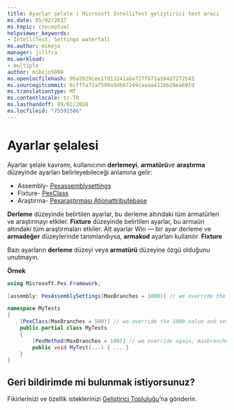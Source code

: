 ```yaml
---
title: Ayarlar şelale | Microsoft IntelliTest geliştirici test aracı
ms.date: 05/02/2017
ms.topic: conceptual
helpviewer_keywords:
- IntelliTest, Settings waterfall
ms.author: mikejo
manager: jillfra
ms.workload:
- multiple
author: mikejo5000
ms.openlocfilehash: 95a2029cee1fd13241aba727f671a164d7272543
ms.sourcegitcommit: 6cfffa72af599a9d667249caaaa411bb28ea69fd
ms.translationtype: MT
ms.contentlocale: tr-TR
ms.lasthandoff: 09/02/2020
ms.locfileid: "75591586"
---
```

# <a name="settings-waterfall"></a>Ayarlar şelalesi

Ayarlar şelale kavramı, kullanıcının **derlemeyi**, **armatürü**ve **araştırma** düzeyinde ayarları belirleyebileceği anlamına gelir:

* Assembly- [Pexassemblysettings](attribute-glossary.md#pexassemblysettings)
* Fixture- [PexClass](attribute-glossary.md#pexclass)
* Araştırma- [Pexaraştırması Ationattributebase](attribute-glossary.md#pexexplorationattributebase)

**Derleme** düzeyinde belirtilen ayarlar, bu derleme altındaki tüm armatürleri ve araştırmayı etkiler. **Fixture** düzeyinde belirtilen ayarlar, bu armaün altındaki tüm araştırmaları etkiler. Alt ayarlar Win &mdash; bir ayar derleme ve **armadeğer** düzeylerinde tanımlandıysa, **armakod** ayarları kullanılır. **Fixture**

Bazı ayarların **derleme** düzeyi veya **armatürü** düzeyine özgü olduğunu unutmayın.

**Örnek**

```csharp
using Microsoft.Pex.Framework;

[assembly: PexAssemblySettings(MaxBranches = 1000)] // we override the default value of maxbranches

namespace MyTests
{
    [PexClass(MaxBranches = 500)] // we override the 1000 value and set maxbranches to 500
    public partial class MyTests
    {
        [PexMethod(MaxBranches = 100)] // we override again, maxbranches = 100
        public void MyTest(...) { ... }
    }
}
```

## <a name="got-feedback"></a>Geri bildirimde mi bulunmak istiyorsunuz?

Fikirlerinizi ve özellik isteklerinizi [Geliştirici Topluluğu](https://developercommunity.visualstudio.com/content/idea/post.html?space=8)’na gönderin.
